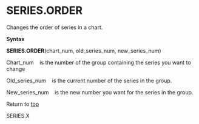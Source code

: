 SERIES.ORDER
============

Changes the order of series in a chart.

**Syntax**

**SERIES.ORDER**(chart\_num, old\_series\_num, new\_series\_num)

Chart\_num    is the number of the group containing the series you want
to change

Old\_series\_num    is the current number of the series in the group.

New\_series\_num    is the new number you want for the series in the
group.

Return to [top](#Q)

SERIES.X
